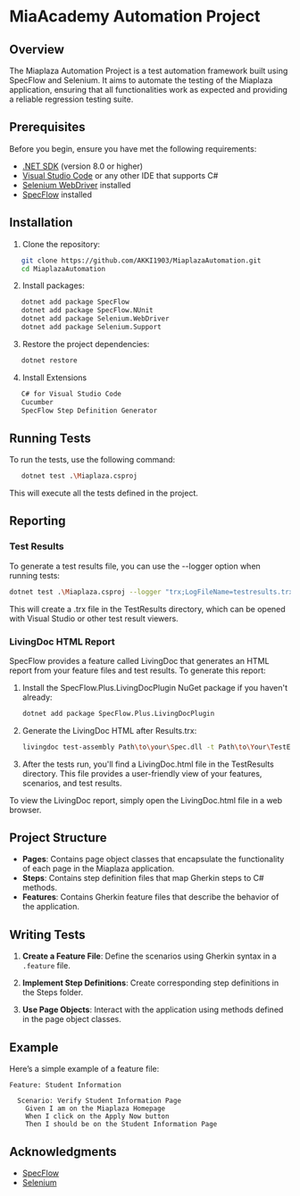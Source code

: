 
# MiaAcademy Automation Project

## Overview

The Miaplaza Automation Project is a test automation framework built using SpecFlow and Selenium. It aims to automate the testing of the Miaplaza application, ensuring that all functionalities work as expected and providing a reliable regression testing suite.

## Prerequisites

Before you begin, ensure you have met the following requirements:

- [.NET SDK](https://dotnet.microsoft.com/download) (version 8.0 or higher)
- [Visual Studio Code](https://code.visualstudio.com/) or any other IDE that supports C#
- [Selenium WebDriver](https://www.selenium.dev/documentation/en/webdriver/) installed
- [SpecFlow](https://specflow.org/) installed

## Installation

1. Clone the repository:
```bash
   git clone https://github.com/AKKI1903/MiaplazaAutomation.git
   cd MiaplazaAutomation
   ```   

2. Install packages:
```bash
   dotnet add package SpecFlow
   dotnet add package SpecFlow.NUnit
   dotnet add package Selenium.WebDriver
   dotnet add package Selenium.Support

   ```  

3. Restore the project dependencies:
```bash
   dotnet restore
   ```
4. Install Extensions
```bash
   C# for Visual Studio Code
   Cucumber
   SpecFlow Step Definition Generator
   ```

## Running Tests

To run the tests, use the following command:

```bash
   dotnet test .\Miaplaza.csproj
```

This will execute all the tests defined in the project.


## Reporting

### Test Results

To generate a test results file, you can use the --logger option when running tests:

```bash
dotnet test .\Miaplaza.csproj --logger "trx;LogFileName=testresults.trx,"
```

This will create a .trx file in the TestResults directory, which can be opened with Visual Studio or other test result viewers.

### LivingDoc HTML Report

SpecFlow provides a feature called LivingDoc that generates an HTML report from your feature files and test results. To generate this report:

1. Install the SpecFlow.Plus.LivingDocPlugin NuGet package if you haven't already:

   ```bash
   dotnet add package SpecFlow.Plus.LivingDocPlugin
   ```

2. Generate the LivingDoc HTML after Results.trx:

   ```bash
   livingdoc test-assembly Path\to\your\Spec.dll -t Path\to\Your\TestExecustion.json -o Path\to\Livingdoc.html
   ```

3. After the tests run, you'll find a LivingDoc.html file in the TestResults directory. This file provides a user-friendly view of your features, scenarios, and test results.

To view the LivingDoc report, simply open the LivingDoc.html file in a web browser.


## Project Structure

- **Pages**: Contains page object classes that encapsulate the functionality of each page in the Miaplaza application.
- **Steps**: Contains step definition files that map Gherkin steps to C# methods.
- **Features**: Contains Gherkin feature files that describe the behavior of the application.

## Writing Tests

1. **Create a Feature File**: Define the scenarios using Gherkin syntax in a `.feature` file.

2. **Implement Step Definitions**: Create corresponding step definitions in the Steps folder.

3. **Use Page Objects**: Interact with the application using methods defined in the page object classes.

## Example

Here’s a simple example of a feature file:

```gherkin
Feature: Student Information

  Scenario: Verify Student Information Page
    Given I am on the Miaplaza Homepage
    When I click on the Apply Now button
    Then I should be on the Student Information Page
```

## Acknowledgments

- [SpecFlow](https://specflow.org/)
- [Selenium](https://www.selenium.dev/)